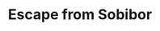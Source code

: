 ---
layout: film

excerpt: During WWII, the death camp at Treblinka had an escape, causing the Commandant at a similar camp in Sobibor to vow that his camp would never experience the same thing. But those who were its captives, the Jewish laborers that had been spared from the ovens, knew that they were on borrowed time and that their only hope was to escape... the only question was how to do it. However, because the Germans would kill an equal number of others whenever a group attempted to escape, the captives knew that if ever an escape was tried, all 600 prisoners in the camp would have to be included... logistically precluding any ideas about tunnels or sneak breakouts. Indeed, to have such a mass escape could only mean that the Ukrainian guards and Germain officers would have to be killed, which many of the Jews felt simply reduced themselves to no better than their captors... thus making it a struggle of conscience. And therein lies the story, with the film being based on a factual account of what then happened at that Sobibor prison.
title: Escape from Sobibor
runtime: 143
genre: 
- Drama
- History
- War 
silent: no
decade: 1980s
recommended: yes
editors-rating: 4
image:  /feature-images/Escape-from-sobibor-1987.jpg
video: https://www.youtube.com/embed/b4R53qvwbag?rel=0&amp;controls=0&amp;showinfo=0
synopsis: During WWII, the death camp at Treblinka had an escape, causing the Commandant at a similar camp in Sobibor to vow that his camp would never experience the same thing. But those who were its captives, the Jewish laborers that had been spared from the ovens, knew that they were on borrowed time and that their only hope was to escape... the only question was how to do it. However, because the Germans would kill an equal number of others whenever a group attempted to escape, the captives knew that if ever an escape was tried, all 600 prisoners in the camp would have to be included... logistically precluding any ideas about tunnels or sneak breakouts. Indeed, to have such a mass escape could only mean that the Ukrainian guards and Germain officers would have to be killed, which many of the Jews felt simply reduced themselves to no better than their captors... thus making it a struggle of conscience. And therein lies the story, with the film being based on a factual account of what then happened at that Sobibor prison.
director: Jack Gold
year: 1987
country: 
- UK
- Yugoslavia
cast: 
- Alan Arkin
- Joanna Pacula
- Rutger Hauer
imdb: http://www.imdb.com/title/tt0092978/?ref_=nv_sr_1

--- 
